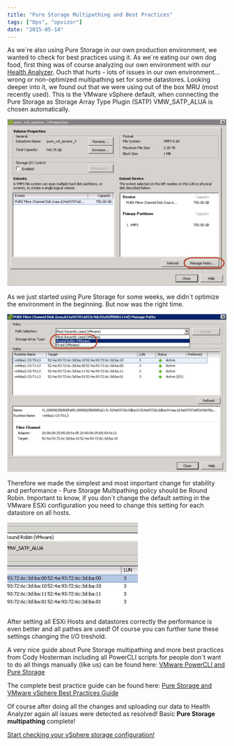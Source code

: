 ```yaml
---
title: "Pure Storage Multipathing and Best Practices"
tags: ["Ops", "opvizor"]
date: "2015-05-14"
---
```


As we´re also using Pure Storage in our own production environment, we wanted to check for best practices using it. As we´re eating our own dog food, first thing was of course analyzing our own environment with our [Health Analyzer](https://www.opvizor.com/register/ "Register – Sign up for the #1 VMware Health analyzer"). Ouch that hurts - lots of issues in our own environment... wrong or non-optimized multipathing set for some datastores. Looking deeper into it, we found out that we were using out of the box MRU (most recently used). This is the VMware vSphere default, when connecting the Pure Storage as Storage Array Type Plugin (SATP) VMW\_SATP\_ALUA is chosen automatically.

[![Pure Storage  default multipathing](/images/blog/pure_1.jpg)](https://www.opvizor.com/wp-content/uploads/2015/04/pure_1.jpg)

As we just started using Pure Storage for some weeks, we didn´t optimize the environment in the beginning. But now was the right time.

[![Pure Storage Round Robin multipathing](/images/blog/pure_2.jpg)](https://www.opvizor.com/wp-content/uploads/2015/04/pure_2.jpg)

Therefore we made the simplest and most important change for stability and performance - Pure Storage Multipathing policy should be Round Robin. Important to know, if you don´t change the default setting in the VMware ESXi configuration you need to change this setting for each datastore on all hosts.

[![Pure Storage Multipathing - all pathes used](/images/blog/pure_3-300x202.jpg)](https://www.opvizor.com/wp-content/uploads/2015/04/pure_3.jpg)

After setting all ESXi Hosts and datastores correctly the performance is even better and all pathes are used! Of course you can further tune these settings changing the I/O treshold.

A very nice guide about Pure Storage multipathing and more best practices from Cody Hosterman including all PowerCLI scripts for people don´t want to do all things manually (like us) can be found here: [VMware PowerCLI and Pure Storage](http://codyhosterman.com/2014/06/03/vmware-powercli-and-pure-storage/)

The complete best practice guide can be found here: [Pure Storage and VMware vSphere Best Practices Guide](http://info.purestorage.com/WP-PureStorageandVMwarevSphereBestPracticesGuide_Request.html)

Of course after doing all the changes and uploading our data to Health Analyzer again all issues were detected as resolved! Basic **Pure Storage multipathing** complete!

[Start checking your vSphere storage configuration!](https://www.opvizor.com/register/ "Register – Sign up for the #1 VMware Health analyzer")
